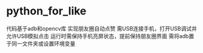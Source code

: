 # python_for_like

代码基于adb和opencv库
实现朋友圈自动点赞
需USB连接手机，打开USB调试并允许USB模拟点击
运行时需保持手机亮屏状态，提前保持朋友圈界面
需将adb置于同一文件夹或设置环境变量
